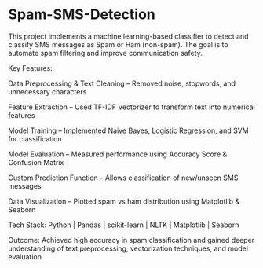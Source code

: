 # Spam-SMS-Detection
This project implements a machine learning-based classifier to detect and classify SMS messages as Spam or Ham (non-spam). The goal is to automate spam filtering and improve communication safety.

Key Features:

Data Preprocessing & Text Cleaning – Removed noise, stopwords, and unnecessary characters

Feature Extraction – Used TF-IDF Vectorizer to transform text into numerical features

Model Training – Implemented Naive Bayes, Logistic Regression, and SVM for classification

Model Evaluation – Measured performance using Accuracy Score & Confusion Matrix

Custom Prediction Function – Allows classification of new/unseen SMS messages

Data Visualization – Plotted spam vs ham distribution using Matplotlib & Seaborn

Tech Stack:
Python | Pandas | scikit-learn | NLTK | Matplotlib | Seaborn

Outcome: Achieved high accuracy in spam classification and gained deeper understanding of text preprocessing, vectorization techniques, and model evaluation
